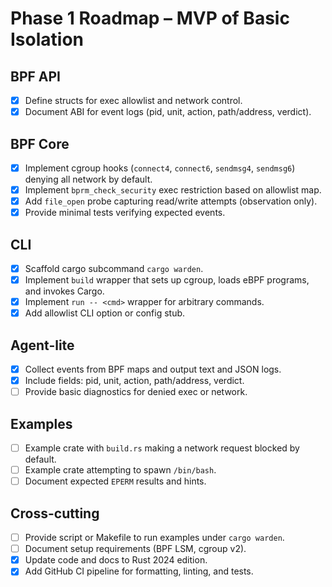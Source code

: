 # Phase 1 Roadmap – MVP of Basic Isolation

## BPF API
- [x] Define structs for exec allowlist and network control.
- [x] Document ABI for event logs (pid, unit, action, path/address, verdict).

## BPF Core
- [x] Implement cgroup hooks (`connect4`, `connect6`, `sendmsg4`, `sendmsg6`) denying all network by default.
- [x] Implement `bprm_check_security` exec restriction based on allowlist map.
- [x] Add `file_open` probe capturing read/write attempts (observation only).
- [x] Provide minimal tests verifying expected events.

## CLI
- [x] Scaffold cargo subcommand `cargo warden`.
- [x] Implement `build` wrapper that sets up cgroup, loads eBPF programs, and invokes Cargo.
- [x] Implement `run -- <cmd>` wrapper for arbitrary commands.
- [x] Add allowlist CLI option or config stub.

## Agent-lite
- [x] Collect events from BPF maps and output text and JSON logs.
- [x] Include fields: pid, unit, action, path/address, verdict.
- [ ] Provide basic diagnostics for denied exec or network.

## Examples
- [ ] Example crate with `build.rs` making a network request blocked by default.
- [ ] Example crate attempting to spawn `/bin/bash`.
- [ ] Document expected `EPERM` results and hints.

## Cross-cutting
- [ ] Provide script or Makefile to run examples under `cargo warden`.
- [ ] Document setup requirements (BPF LSM, cgroup v2).
- [x] Update code and docs to Rust 2024 edition.
- [x] Add GitHub CI pipeline for formatting, linting, and tests.
